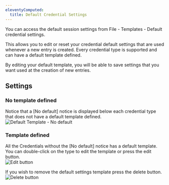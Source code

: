 ```yaml
---
eleventyComputed:
  title: Default Credential Settings
---
```

You can access the default session settings from File - Templates - Default credential settings.  

This allows you to edit or reset your credential default settings that are used whenever a new entry is created. Every credential type is supported and can have a default template defined.  

By editing your default template, you will be able to save settings that you want used at the creation of new entries. 

## Settings 

### No template defined 

Notice that a [No default] notice is displayed below each credential type that does not have a default template defined.  
![Default Template - No default](https://webdevolutions.azureedge.net/docs/en/rdm/mac/clip10009.png) 

### Template defined 

All the Credentials without the [No default] notice has a default template. You can double-click on the type to edit the template or press the edit button.  
![Edit button](https://webdevolutions.azureedge.net/docs/en/rdm/mac/clip10010.png) 

If you wish to remove the default settings template press the delete button.  
![Delete button](https://webdevolutions.azureedge.net/docs/en/rdm/mac/clip10011.png) 

